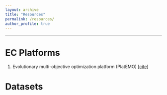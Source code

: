```yaml
---
layout: archive
title: "Resources"
permalink: /resources/
author_profile: true
---
```


---

EC Platforms
=====
<ol>
<li>Evolutionary multi-objective optimization platform (PlatEMO) <a href="https://github.com/BIMK/PlatEMO"> [cite] </a></li>

</ol>

Datasets
=====
